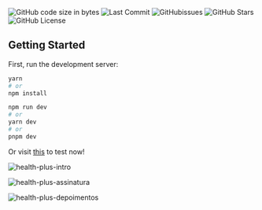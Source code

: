 ![GitHub code size in bytes](https://img.shields.io/github/languages/code-size/jpss14/health-plus)
![Last Commit](https://img.shields.io/github/last-commit/jpss14/health-plus)
![GitHubissues](https://img.shields.io/github/issues/jpss14/health-plus)
![GitHub Stars](https://img.shields.io/github/stars/jpss14/health-plus)
![GitHub License](https://img.shields.io/github/license/jpss14/health-plus)

## Getting Started

First, run the development server:

```bash
yarn
# or
npm install

npm run dev
# or
yarn dev
# or
pnpm dev
```

Or visit [this](https://jpss14.github.io/health-plus/) to test now!

![health-plus-intro](https://user-images.githubusercontent.com/40327303/220499596-3a9d72a4-1374-4d9e-b922-ba3ac7fed701.png)

![health-plus-assinatura](https://user-images.githubusercontent.com/40327303/220499627-2ddcb08f-86d9-4917-b793-8bc22404b59c.png)

![health-plus-depoimentos](https://user-images.githubusercontent.com/40327303/220499655-8dc03d83-7f3c-4fee-8afd-5823a90add4e.png)
